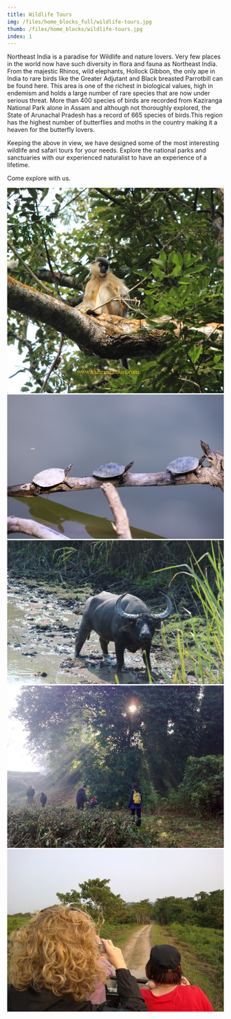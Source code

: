 ```yaml
---
title: Wildlife Tours
img: /files/home_blocks_full/wildlife-tours.jpg
thumb: /files/home_blocks/wildlife-tours.jpg
index: 1
---
```

Northeast India is a paradise for Wildlife and nature lovers. Very few places in the world now have such diversity in flora and fauna as Northeast India.  From the majestic Rhinos, wild elephants, Hollock Gibbon, the only ape in India to rare birds like the Greater Adjutant and Black breasted Parrotbill can be found here. This area is one of the richest in biological values, high in endemism and holds a large number of rare species that are now under serious threat. More than 400 species of birds are recorded from Kaziranga National Park alone in Assam and although not thoroughly explored, the State of Arunachal Pradesh has a record of 665 species of birds.This region has the highest number of butterflies and moths in the country making it a heaven for the butterfly lovers.

Keeping the above in view, we have designed some of the most interesting wildlife and safari tours for your needs. Explore the national parks and sanctuaries with our experienced naturalist to have an experience of a lifetime.

Come explore with us.

![](/files/wildlife_tours/monkey.jpg)
![](/files/wildlife_tours/tortoises.jpg)
![](/files/wildlife_tours/1.jpg)
![](/files/wildlife_tours/2.jpg)
![](/files/wildlife_tours/3.jpg)
